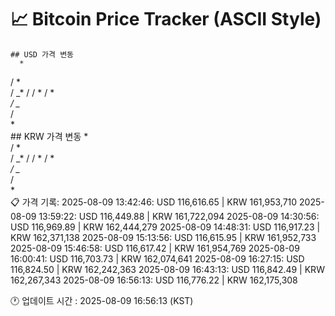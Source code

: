 # 📈 Bitcoin Price Tracker (ASCII Style)
    ## USD 가격 변동 
      *       
 / *      
 /     _* 
 /    /  *
 /    *   
*/  _*    
 /        
 *        
    ## KRW 가격 변동
      *       
 / *      
 /     _* 
 /    /  *
 /    *   
*/  _*    
 /        
 *        
    📋 가격 기록:
    2025-08-09 13:42:46: USD 116,616.65 | KRW 161,953,710
2025-08-09 13:59:22: USD 116,449.88 | KRW 161,722,094
2025-08-09 14:30:56: USD 116,969.89 | KRW 162,444,279
2025-08-09 14:48:31: USD 116,917.23 | KRW 162,371,138
2025-08-09 15:13:56: USD 116,615.95 | KRW 161,952,733
2025-08-09 15:46:58: USD 116,617.42 | KRW 161,954,769
2025-08-09 16:00:41: USD 116,703.73 | KRW 162,074,641
2025-08-09 16:27:15: USD 116,824.50 | KRW 162,242,363
2025-08-09 16:43:13: USD 116,842.49 | KRW 162,267,343
2025-08-09 16:56:13: USD 116,776.22 | KRW 162,175,308
    
🕐 업데이트 시간 : 2025-08-09 16:56:13 (KST)

